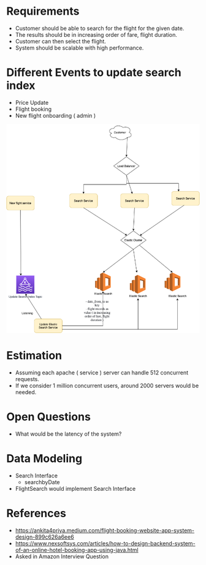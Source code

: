 
# Requirements
- Customer should be able to search for the flight for the given date. 
- The results should be in increasing order of fare, flight duration.
- Customer can then select the flight.
- System should be scalable with high performance.

# Different Events to update search index
- Price Update
- Flight booking
- New flight onboarding ( admin )

<img title="MakeMyTrip" alt="Alt text" src="MakeMyTripFlightSearch.drawio.png">

# Estimation
- Assuming each apache ( service ) server can handle 512 concurrent requests.
- If we consider 1 million concurrent users, around 2000 servers would be needed.

# Open Questions
- What would be the latency of the system?

# Data Modeling
- Search Interface 
  - searchbyDate
- FlightSearch would implement Search Interface 

# References
- https://ankita4priya.medium.com/flight-booking-website-app-system-design-899c626a6ee6
- https://www.nexsoftsys.com/articles/how-to-design-backend-system-of-an-online-hotel-booking-app-using-java.html
- Asked in Amazon Interview Question